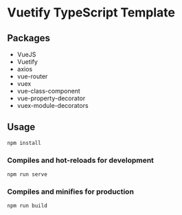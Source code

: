 # Vuetify TypeScript Template

## Packages

* VueJS
* Vuetify
* axios
* vue-router
* vuex
* vue-class-component
* vue-property-decorator
* vuex-module-decorators

## Usage
```
npm install
```

### Compiles and hot-reloads for development
```
npm run serve
```

### Compiles and minifies for production
```
npm run build
```
